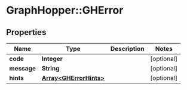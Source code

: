 # GraphHopper::GHError

## Properties
Name | Type | Description | Notes
------------ | ------------- | ------------- | -------------
**code** | **Integer** |  | [optional] 
**message** | **String** |  | [optional] 
**hints** | [**Array&lt;GHErrorHints&gt;**](GHErrorHints.md) |  | [optional] 


